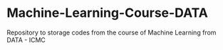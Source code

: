 # Machine-Learning-Course-DATA
Repository to storage codes from the course of Machine Learning from DATA - ICMC
